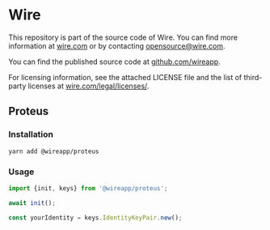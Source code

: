# Wire

This repository is part of the source code of Wire. You can find more information at [wire.com](https://wire.com) or by contacting opensource@wire.com.

You can find the published source code at [github.com/wireapp](https://github.com/wireapp).

For licensing information, see the attached LICENSE file and the list of third-party licenses at [wire.com/legal/licenses/](https://wire.com/legal/licenses/).

## Proteus

### Installation

```
yarn add @wireapp/proteus
```

### Usage

```typescript
import {init, keys} from '@wireapp/proteus';

await init();

const yourIdentity = keys.IdentityKeyPair.new();
```
